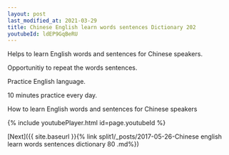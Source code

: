 ```yaml
---
layout: post
last_modified_at: 2021-03-29
title: Chinese English learn words sentences Dictionary 202 
youtubeId: ldEP9GqBeRU
---
```

 
 
Helps to learn English words and sentences for Chinese speakers.

Opportunitiy to repeat the words sentences. 

Practice English language. 
 
10 minutes practice every day. 
 
How to learn English words and sentences for Chinese speakers 
 
{% include youtubePlayer.html id=page.youtubeId %}
 
 
[Next]({{ site.baseurl }}{% link  split1/_posts/2017-05-26-Chinese english learn words sentences dictionary 80 .md%})
 
